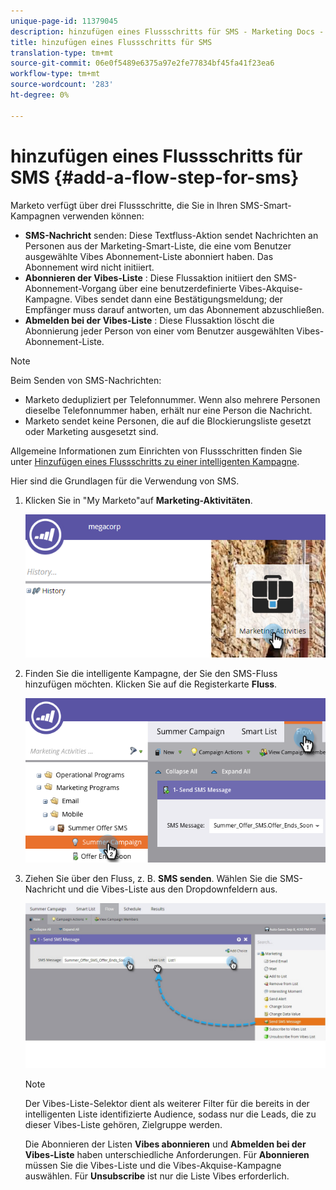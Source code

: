 ```yaml
---
unique-page-id: 11379045
description: hinzufügen eines Flussschritts für SMS - Marketing Docs - Produktdokumentation
title: hinzufügen eines Flussschritts für SMS
translation-type: tm+mt
source-git-commit: 06e0f5489e6375a97e2fe77834bf45fa41f23ea6
workflow-type: tm+mt
source-wordcount: '283'
ht-degree: 0%

---
```



# hinzufügen eines Flussschritts für SMS {#add-a-flow-step-for-sms}

Marketo verfügt über drei Flussschritte, die Sie in Ihren SMS-Smart-Kampagnen verwenden können:

* **SMS-Nachricht**  senden: Diese Textfluss-Aktion sendet Nachrichten an Personen aus der Marketing-Smart-Liste, die eine vom Benutzer ausgewählte Vibes Abonnement-Liste abonniert haben. Das Abonnement wird nicht initiiert.
* **Abonnieren der Vibes-Liste** : Diese Flussaktion initiiert den SMS-Abonnement-Vorgang über eine benutzerdefinierte Vibes-Akquise-Kampagne. Vibes sendet dann eine Bestätigungsmeldung; der Empfänger muss darauf antworten, um das Abonnement abzuschließen.
* **Abmelden bei der Vibes-Liste** : Diese Flussaktion löscht die Abonnierung jeder Person von einer vom Benutzer ausgewählten Vibes-Abonnement-Liste.

>[!NOTE]
>
>Beim Senden von SMS-Nachrichten:
>
>* Marketo dedupliziert per Telefonnummer. Wenn also mehrere Personen dieselbe Telefonnummer haben, erhält nur eine Person die Nachricht.
>* Marketo sendet keine Personen, die auf die Blockierungsliste gesetzt oder Marketing ausgesetzt sind.


Allgemeine Informationen zum Einrichten von Flussschritten finden Sie unter [Hinzufügen eines Flussschritts zu einer intelligenten Kampagne](/help/marketo/product-docs/core-marketo-concepts/smart-campaigns/flow-actions/add-a-flow-step-to-a-smart-campaign.md).

Hier sind die Grundlagen für die Verwendung von SMS.

1. Klicken Sie in &quot;My Marketo&quot;auf **Marketing-Aktivitäten**.

   ![](assets/image2016-7-28-11-3a41-3a17.png)

1. Finden Sie die intelligente Kampagne, der Sie den SMS-Fluss hinzufügen möchten. Klicken Sie auf die Registerkarte **Fluss**.

   ![](assets/image2016-7-28-11-3a43-3a41.png)

1. Ziehen Sie über den Fluss, z. B. **SMS senden**. Wählen Sie die SMS-Nachricht und die Vibes-Liste aus den Dropdownfeldern aus.

   ![](assets/send-sms-message-hands.jpg)

   >[!NOTE]
   >
   >Der Vibes-Liste-Selektor dient als weiterer Filter für die bereits in der intelligenten Liste identifizierte Audience, sodass nur die Leads, die zu dieser Vibes-Liste gehören, Zielgruppe werden.
   >
   >Die Abonnieren der Listen **Vibes abonnieren** und **Abmelden bei der Vibes-Liste** haben unterschiedliche Anforderungen. Für **Abonnieren** müssen Sie die Vibes-Liste und die Vibes-Akquise-Kampagne auswählen. Für **Unsubscribe** ist nur die Liste Vibes erforderlich.
